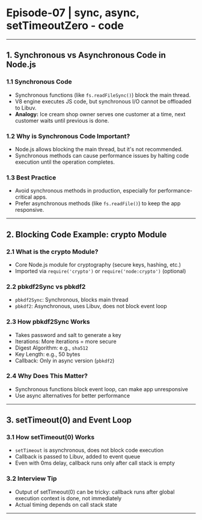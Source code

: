 # Episode-07 | sync, async, setTimeoutZero - code

---

## 1. Synchronous vs Asynchronous Code in Node.js

### 1.1 Synchronous Code

- Synchronous functions (like `fs.readFileSync()`) block the main thread.
- V8 engine executes JS code, but synchronous I/O cannot be offloaded to Libuv.
- **Analogy:** Ice cream shop owner serves one customer at a time, next customer waits until previous is done.

### 1.2 Why is Synchronous Code Important?

- Node.js allows blocking the main thread, but it's not recommended.
- Synchronous methods can cause performance issues by halting code execution until the operation completes.

### 1.3 Best Practice

- Avoid synchronous methods in production, especially for performance-critical apps.
- Prefer asynchronous methods (like `fs.readFile()`) to keep the app responsive.

---

## 2. Blocking Code Example: crypto Module

### 2.1 What is the crypto Module?

- Core Node.js module for cryptography (secure keys, hashing, etc.)
- Imported via `require('crypto')` or `require('node:crypto')` (optional)

### 2.2 pbkdf2Sync vs pbkdf2

- `pbkdf2Sync`: Synchronous, blocks main thread
- `pbkdf2`: Asynchronous, uses Libuv, does not block event loop

### 2.3 How pbkdf2Sync Works

- Takes password and salt to generate a key
- Iterations: More iterations = more secure
- Digest Algorithm: e.g., `sha512`
- Key Length: e.g., 50 bytes
- Callback: Only in async version (`pbkdf2`)

### 2.4 Why Does This Matter?

- Synchronous functions block event loop, can make app unresponsive
- Use async alternatives for better performance

---

## 3. setTimeout(0) and Event Loop

### 3.1 How setTimeout(0) Works

- `setTimeout` is asynchronous, does not block code execution
- Callback is passed to Libuv, added to event queue
- Even with 0ms delay, callback runs only after call stack is empty

### 3.2 Interview Tip

- Output of setTimeout(0) can be tricky: callback runs after global execution context is done, not immediately
- Actual timing depends on call stack state

---
